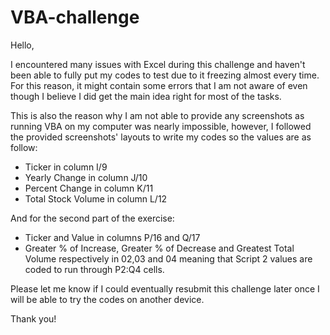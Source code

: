 # VBA-challenge

Hello, 

I encountered many issues with Excel during this challenge and haven't been able to fully put my codes to test due to it freezing almost every time. For this reason, it might contain some errors that I am not aware of even though I believe I did get the main idea right for most of the tasks. 

This is also the reason why I am not able to provide any screenshots as running VBA on my computer was nearly impossible, however, I followed the provided screenshots' layouts to write my codes so the values are as follow: 

  - Ticker in column I/9
  - Yearly Change in column J/10
  - Percent Change in column K/11
  - Total Stock Volume in column L/12

And for the second part of the exercise:

  - Ticker and Value in columns P/16 and Q/17
  - Greater % of Increase, Greater % of Decrease and Greatest Total Volume respectively in 02,03 and 04 meaning that Script 2 values are coded to run through P2:Q4 cells.

Please let me know if I could eventually resubmit this challenge later once I will be able to try the codes on another device.

Thank you!
